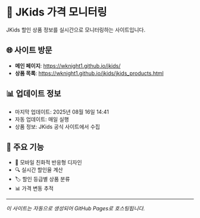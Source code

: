 # 🧸 JKids 가격 모니터링

JKids 할인 상품 정보를 실시간으로 모니터링하는 사이트입니다.

## 🌐 사이트 방문

- **메인 페이지**: https://wknight1.github.io/jkids/
- **상품 목록**: https://wknight1.github.io/jkids/jkids_products.html

## 📊 업데이트 정보

- 마지막 업데이트: 2025년 08월 16일 14:41
- 자동 업데이트: 매일 실행
- 상품 정보: JKids 공식 사이트에서 수집

## 🎯 주요 기능

- 📱 모바일 친화적 반응형 디자인
- 🔍 실시간 할인율 계산
- 🏷️ 할인 등급별 상품 분류
- 📊 가격 변동 추적

---

*이 사이트는 자동으로 생성되어 GitHub Pages로 호스팅됩니다.*
